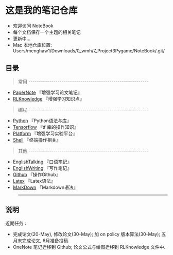 #  这是我的笔记仓库
* 欢迎访问 NoteBook
* 每个文档保存一个主题的相关笔记
* 更新中...
* Mac 本地仓库位置: Users/menghaw1/Downloads/0_wmh/7_Project3Pygame/NoteBook/.git/

##  目录
> 常用  ----------------------------------------------------------

* [PaperNote](https://github.com/freelighting/NoteBook/blob/master/PaperNote.md)    『增强学习论文笔记』
* [RLKnowledge](https://github.com/freelighting/NoteBook/blob/master/RLKnowledge.md)    『增强学习知识点』

> 编程  ----------------------------------------------------------

* [Python](https://github.com/freelighting/NoteBook/blob/master/Python.md)    『Python语法与库』
* [Tensorflow](https://github.com/freelighting/NoteBook/blob/master/Tensorflow.md)    『tf 库的操作知识』
* [Platform](https://github.com/freelighting/NoteBook/blob/master/Platform.md)    『增强学习实验平台』
* [Shell](https://github.com/freelighting/NoteBook/blob/master/Shell.md)    『终端操作相关』

> 其他  ----------------------------------------------------------

* [EnglishTalking](https://github.com/freelighting/NoteBook/blob/master/EnglishTalking.md)   『口语笔记』
* [EnglishWriting](https://github.com/freelighting/NoteBook/blob/master/EnglishWriting.md)   『写作笔记』
* [Github](https://github.com/freelighting/NoteBook/blob/master/Github.md)   『操作Github』
* [Latex](https://github.com/freelighting/NoteBook/blob/master/Latex.md)     『Latex语法』
* [MarkDown](https://github.com/freelighting/NoteBook/blob/master/MarkDown.md)    『Markdown语法』

>   -----------------------------------------------------------------

## 说明

近期任务 :  

* 完成论文(20-May), 修改论文(30-May); 加 on policy 版本算法(30-May);  五月末完成论文, 6月准备投稿. 
* OneNote 笔记迁移到 Github; 论文公式与绘图迁移到 RLKnowledge 文件中.